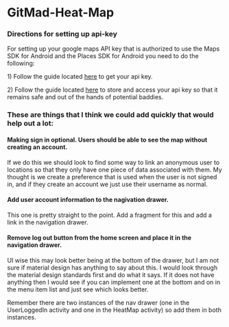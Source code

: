 # GitMad-Heat-Map

<h3>Directions for setting up api-key</h3>
  <p>For setting up your google maps API key that is authorized to use the Maps SDK for Android and the Places SDK for Android you need to do the following:</p>
  <p>1) Follow the guide located <a href="https://developers.google.com/maps/documentation/android-sdk/signup">here</a> to get your api key.</p>
  <p>2) Follow the guide located <a href="https://medium.com/code-better/hiding-api-keys-from-your-android-repository-b23f5598b906">here</a> to store and access your api key so that it remains safe and out of the hands of potential baddies.</p>
  
<div>
  <h3>These are things that I think we could add quickly that would help out a lot:</h3>
  <div>
    <h4>Making sign in optional. Users should be able to see the map without creating an account.</h6>
    <p>If we do this we should look to find some way to link an anonymous user to locations so that they only have one piece of data associated with them. My thought is we create a preference that is used when the user is not signed in, and if they create an account we just use their username as normal.</p>
  </div>
  <div>
    <h4>Add user account information to the nagivation drawer.</h4>
    <p>This one is pretty straight to the point. Add a fragment for this and add a link in the navigation drawer.</p>
  </div>
  <div>
    <h4>Remove log out button from the home screen and place it in the navigation drawer.</h4>
    <p>UI wise this may look better being at the bottom of the drawer, but I am not sure if material design has anything to say about this. I would look through the material design standards first and do what it says. If it does not have anything then I would see if you can implement one at the bottom and on in the menu item list and just see which looks better.</p>
    <p>Remember there are two instances of the nav drawer (one in the UserLoggedIn activity and one in the HeatMap activity) so add them in both instances.</p>
  </div>
</div>
 
